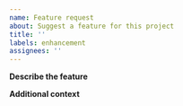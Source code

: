```yaml
---
name: Feature request
about: Suggest a feature for this project
title: ''
labels: enhancement
assignees: ''
---
```


**Describe the feature**
<!-- Add a clear and detailed description the feature. -->

**Additional context** <!-- Remove if empty -->
 <!-- Add any other context or screenshots about the feature request here. -->
